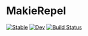 # MakieRepel

[![Stable](https://img.shields.io/badge/docs-stable-blue.svg)](https://asinghvi17.github.io/MakieRepel.jl/stable/)
[![Dev](https://img.shields.io/badge/docs-dev-blue.svg)](https://asinghvi17.github.io/MakieRepel.jl/dev/)
[![Build Status](https://github.com/asinghvi17/MakieRepel.jl/actions/workflows/CI.yml/badge.svg?branch=main)](https://github.com/asinghvi17/MakieRepel.jl/actions/workflows/CI.yml?query=branch%3Amain)
